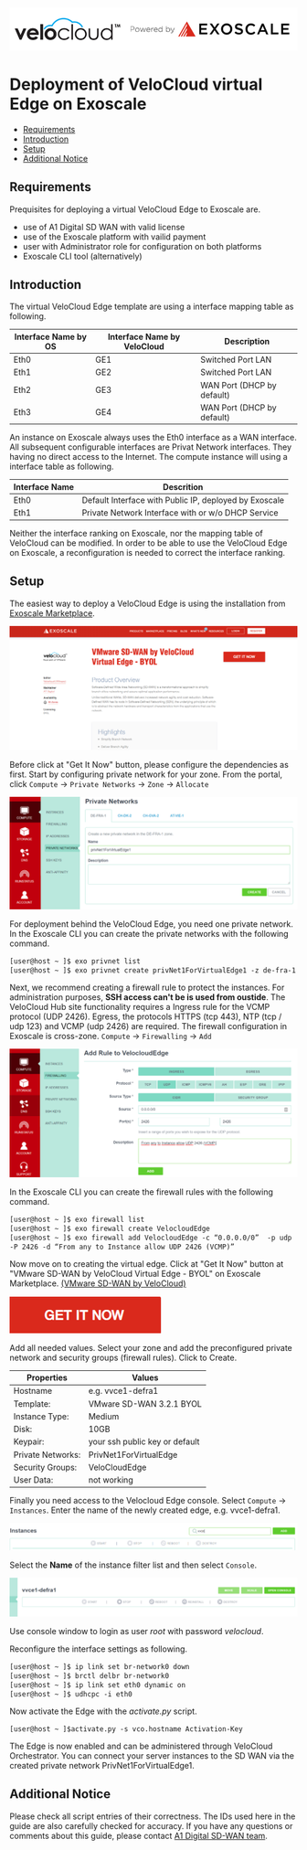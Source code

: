 ![Velocloud - powered by Exoscale](img/velocloud-powered-by-exoscale.png)

# Deployment of VeloCloud virtual Edge on Exoscale

* [Requirements](#requirements)
* [Introduction](#introduction)
* [Setup](#setup)
* [Additional Notice](#additional-notice)

## Requirements
Prequisites for deploying a virtual VeloCloud Edge to Exoscale are.

- use of A1 Digital SD WAN with valid license
- use of the Exoscale platform with vailid payment
- user with Administrator role for configuration on both platforms
- Exoscale CLI tool (alternatively)

## Introduction
The virtual VeloCloud Edge template are using a interface mapping table as following.

| Interface Name by OS | Interface Name by VeloCloud | Description |
|----------------------|-----------------------------|-------------|
| Eth0 | GE1 | Switched Port LAN |
| Eth1 | GE2 | Switched Port LAN |
| Eth2 | GE3 | WAN Port (DHCP by default) |
| Eth3 | GE4 | WAN Port (DHCP by default) |

An instance on Exoscale always uses the Eth0 interface as a WAN interface.
All subsequent configurable interfaces are Privat Network interfaces. They having no direct
access to the Internet. The compute instance will using a interface table as following.

| Interface Name | Descrition |
|----------------|------------|
| Eth0 | Default Interface with Public IP, deployed by Exoscale |
| Eth1 | Private Network Interface with or w/o DHCP Service |

Neither the interface ranking on Exoscale, nor the mapping table of VeloCloud can be modified.
In order to be able to use the VeloCloud Edge on Exoscale, a reconfiguration is needed to correct the interface ranking.

## Setup
The easiest way to deploy a VeloCloud Edge is using the installation from [Exoscale Marketplace][7cc4f79c].

  [7cc4f79c]: https://www.exoscale.com/marketplace "Exoscale Marketplace"

![Get It Now](img/marketplace.png)

Before click at "Get It Now" button, please configure the dependencies as first.
Start by configuring private network for your zone. From the portal, click `Compute` -> `Private Networks` -> `Zone` -> `Allocate`

![Private Networks](img/0002.png)

For deployment behind the VeloCloud Edge, you need one private network. In the Exoscale CLI you can create the private networks with the following command.

```
[user@host ~ ]$ exo privnet list
[user@host ~ ]$ exo privnet create privNet1ForVirtualEdge1 -z de-fra-1
```

Next, we recommend creating a firewall rule to protect the instances. For administration purposes, **SSH access can't be is used from oustide**. The VeloCloud Hub site functionality requires a Ingress rule for the VCMP protocol (UDP 2426). Egress, the protocols HTTPS (tcp 443), NTP (tcp / udp 123) and VCMP (udp 2426) are required. The firewall configuration in Exoscale is cross-zone.
`Compute` -> `Firewalling` -> `Add`

![Add Rule](img/0003.png)

In the Exoscale CLI you can create the firewall rules with the following command.

```
[user@host ~ ]$ exo firewall list
[user@host ~ ]$ exo firewall create VelocloudEdge
[user@host ~ ]$ exo firewall add VelocloudEdge -c “0.0.0.0/0”  -p udp -P 2426 -d “From any to Instance allow UDP 2426 (VCMP)”
```

Now move on to creating the virtual edge. Click at "Get It Now" button at "VMware SD-WAN by VeloCloud Virtual Edge - BYOL" on Exoscale Marketplace.
[(VMware SD-WAN by VeloCloud)][a86f1bc7]

[a86f1bc7]: https://www.exoscale.com/marketplace/listing/vmware-sd-wan-by-velocloud-virtual-edge-byol/ "Exoscale Marketplace"

![Create Instance](img/GetItNow.png)

Add all needed values. Select your zone and add the preconfigured private network and security groups (firewall rules). Click to Create.

| Properties | Values |
|------------|--------|
| Hostname | e.g. vvce1-defra1 |
| Template: | VMware SD-WAN 3.2.1 BYOL |
| Instance Type: | Medium |
| Disk: | 10GB |
| Keypair: | your ssh public key or default |
| Private Networks: | PrivNet1ForVirtualEdge |
| Security Groups: | VeloCloudEdge |
| User Data: | not working |


Finally you need access to the Velocloud Edge console. Select `Compute` -> `Instances`. Enter the name of the newly created edge, e.g. vvce1-defra1.

![List Instances](img/0006.png)

Select the **Name** of the instance filter list and then select `Console`.

![Instance Detail](img/0007.png)

Use console window to login as user *root* with password *velocloud*.

Reconfigure the interface settings as following.
```
[user@host ~ ]$ ip link set br-network0 down
[user@host ~ ]$ brctl delbr br-network0
[user@host ~ ]$ ip link set eth0 dynamic on
[user@host ~ ]$ udhcpc -i eth0
```
Now activate the Edge with the *activate.py* script.
```
[user@host ~ ]$activate.py -s vco.hostname Activation-Key
```

The Edge is now enabled and can be administered through VeloCloud Orchestrator. You can connect your server instances to the SD WAN via the created private network PrivNet1ForVirtualEdge1.

## Additional Notice
Please check all script entries of their correctness. The IDs used here in the guide are also carefully checked for accuracy. If you have any questions or comments about this guide, please contact [A1 Digital SD-WAN team](mailto:sd-wan@a1.digital).
